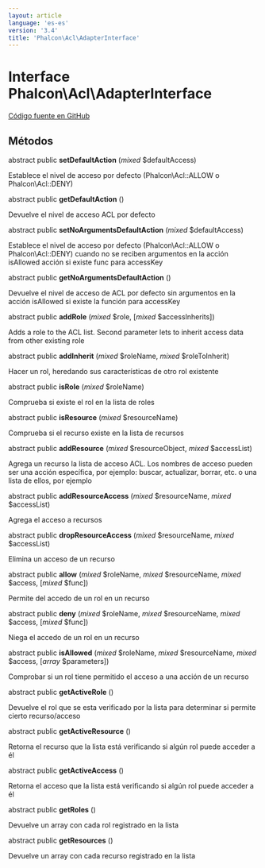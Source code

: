 ```yaml
---
layout: article
language: 'es-es'
version: '3.4'
title: 'Phalcon\Acl\AdapterInterface'
---
```


# Interface **Phalcon\Acl\AdapterInterface**

<a href="https://github.com/phalcon/cphalcon/tree/v3.4.0/phalcon/acl/adapterinterface.zep" class="btn btn-default btn-sm">Código fuente en GitHub</a>

## Métodos

abstract public **setDefaultAction** (*mixed* $defaultAccess)

Establece el nivel de acceso por defecto (Phalcon\Acl::ALLOW o Phalcon\Acl::DENY)

abstract public **getDefaultAction** ()

Devuelve el nivel de acceso ACL por defecto

abstract public **setNoArgumentsDefaultAction** (*mixed* $defaultAccess)

Establece el nivel de acceso por defecto (Phalcon\Acl::ALLOW o Phalcon\Acl::DENY) cuando no se reciben argumentos en la acción isAllowed acción si existe func para accessKey

abstract public **getNoArgumentsDefaultAction** ()

Devuelve el nivel de acceso de ACL por defecto sin argumentos en la acción isAllowed si existe la función para accessKey

abstract public **addRole** (*mixed* $role, [*mixed* $accessInherits])

Adds a role to the ACL list. Second parameter lets to inherit access data from other existing role

abstract public **addInherit** (*mixed* $roleName, *mixed* $roleToInherit)

Hacer un rol, heredando sus características de otro rol existente

abstract public **isRole** (*mixed* $roleName)

Comprueba si existe el rol en la lista de roles

abstract public **isResource** (*mixed* $resourceName)

Comprueba si el recurso existe en la lista de recursos

abstract public **addResource** (*mixed* $resourceObject, *mixed* $accessList)

Agrega un recurso la lista de acceso ACL. Los nombres de acceso pueden ser una acción específica, por ejemplo: buscar, actualizar, borrar, etc. o una lista de ellos, por ejemplo

abstract public **addResourceAccess** (*mixed* $resourceName, *mixed* $accessList)

Agrega el acceso a recursos

abstract public **dropResourceAccess** (*mixed* $resourceName, *mixed* $accessList)

Elimina un acceso de un recurso

abstract public **allow** (*mixed* $roleName, *mixed* $resourceName, *mixed* $access, [*mixed* $func])

Permite del accedo de un rol en un recurso

abstract public **deny** (*mixed* $roleName, *mixed* $resourceName, *mixed* $access, [*mixed* $func])

Niega el accedo de un rol en un recurso

abstract public **isAllowed** (*mixed* $roleName, *mixed* $resourceName, *mixed* $access, [*array* $parameters])

Comprobar si un rol tiene permitido el acceso a una acción de un recurso

abstract public **getActiveRole** ()

Devuelve el rol que se esta verificado por la lista para determinar si permite cierto recurso/acceso

abstract public **getActiveResource** ()

Retorna el recurso que la lista está verificando si algún rol puede acceder a él

abstract public **getActiveAccess** ()

Retorna el acceso que la lista está verificando si algún rol puede acceder a él

abstract public **getRoles** ()

Devuelve un array con cada rol registrado en la lista

abstract public **getResources** ()

Devuelve un array con cada recurso registrado en la lista